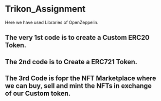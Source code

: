 # Trikon_Assignment

Here we have used Libraries of OpenZeppelin.


## The very 1st code is to create a Custom ERC20 Token.


## The 2nd code is to Create a ERC721 Token.

## The 3rd Code is fopr the NFT Marketplace where we can buy, sell and mint the NFTs in exchange of our Custom token.
